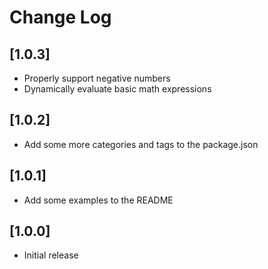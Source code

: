 # Change Log

## [1.0.3]
- Properly support negative numbers
- Dynamically evaluate basic math expressions

## [1.0.2]
- Add some more categories and tags to the package.json

## [1.0.1]
- Add some examples to the README

## [1.0.0]
- Initial release
